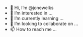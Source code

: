 - 👋 Hi, I’m @jonewelks
- 👀 I’m interested in ...
- 🌱 I’m currently learning ...
- 💞️ I’m looking to collaborate on ...
- 📫 How to reach me ...

<!---
jonewelks/jonewelks is a ✨ special ✨ repository because its `README.md` (this file) appears on your GitHub profile.
You can click the Preview link to take a look at your changes.
--->
